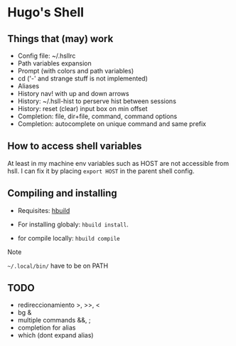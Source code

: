 # Hugo's Shell

## Things that (may) work

- Config file: ~/.hsllrc
- Path variables expansion
- Prompt (with colors and path variables)
- cd ('-' and strange stuff is not implemented)
- Aliases
- History nav! with up and down arrows
- History: ~/.hsll-hist to perserve hist between sessions
- History: reset (clear) input box on min offset
- Completion: file, dir+file, command, command options
- Completion: autocomplete on unique command and same prefix

## How to access shell variables

At least in my machine env variables such as HOST
are not accessible from hsll. I can fix it by
placing `export HOST` in the parent shell config.

## Compiling and installing

- Requisites: [hbuild](https://github.com/hugocotoflorez/hbuild)

- For installing globaly: `hbuild install`.
- for compile locally: `hbuild compile`

> [!NOTE]
> `~/.local/bin/` have to be on PATH

## TODO

- redireccionamiento >, >>, <
- bg &
- multiple commands &&, ;
- completion for alias
- which (dont expand alias)


